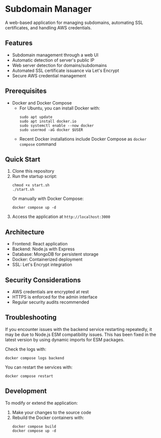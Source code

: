 # Subdomain Manager

A web-based application for managing subdomains, automating SSL certificates, and handling AWS credentials.

## Features

- Subdomain management through a web UI
- Automatic detection of server's public IP
- Web server detection for domains/subdomains
- Automated SSL certificate issuance via Let's Encrypt
- Secure AWS credential management

## Prerequisites

- Docker and Docker Compose
  - For Ubuntu, you can install Docker with:
    ```
    sudo apt update
    sudo apt install docker.io
    sudo systemctl enable --now docker
    sudo usermod -aG docker $USER
    ```
  - Recent Docker installations include Docker Compose as `docker compose` command

## Quick Start

1. Clone this repository
2. Run the startup script:
   ```
   chmod +x start.sh
   ./start.sh
   ```
   Or manually with Docker Compose:
   ```
   docker compose up -d
   ```
3. Access the application at `http://localhost:3000`

## Architecture

- Frontend: React application
- Backend: Node.js with Express
- Database: MongoDB for persistent storage
- Docker: Containerized deployment
- SSL: Let's Encrypt integration

## Security Considerations

- AWS credentials are encrypted at rest
- HTTPS is enforced for the admin interface
- Regular security audits recommended

## Troubleshooting

If you encounter issues with the backend service restarting repeatedly, it may be due to Node.js ESM compatibility issues. This has been fixed in the latest version by using dynamic imports for ESM packages.

Check the logs with:
```
docker compose logs backend
```

You can restart the services with:
```
docker compose restart
```

## Development

To modify or extend the application:
1. Make your changes to the source code
2. Rebuild the Docker containers with:
   ```
   docker compose build
   docker compose up -d
   ```
